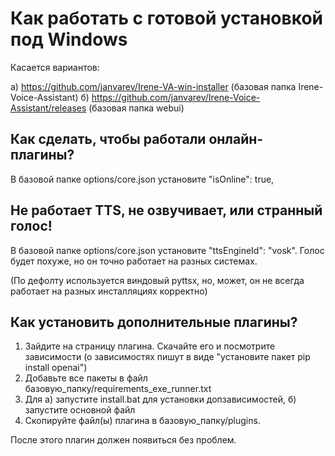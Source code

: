 # Как работать с готовой установкой под Windows 

Касается вариантов:

а) https://github.com/janvarev/Irene-VA-win-installer (базовая папка Irene-Voice-Assistant)
б) https://github.com/janvarev/Irene-Voice-Assistant/releases (базовая папка webui)

## Как сделать, чтобы работали онлайн-плагины?

В базовой папке options/core.json установите "isOnline": true,

## Не работает TTS, не озвучивает, или странный голос!

В базовой папке options/core.json установите "ttsEngineId": "vosk".
Голос будет похуже, но он точно работает на разных системах.

(По дефолту используется виндовый pyttsx, но, может, он не всегда работает на разных инсталляциях корректно)

## Как установить дополнительные плагины?

1. Зайдите на страницу плагина. Скачайте его и посмотрите зависимости (о зависимостях пишут в виде "установите пакет pip install openai")
2. Добавьте все пакеты в файл базовую_папку/requirements_exe_runner.txt
3. Для а) запустите install.bat для установки допзависимостей, б) запустите основной файл
4. Скопируйте файл(ы) плагина в базовую_папку/plugins.

После этого плагин должен появиться без проблем.